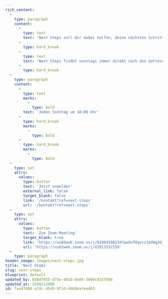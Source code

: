 ```yaml
---
rich_content:
  -
    type: paragraph
    content:
      -
        type: text
        text: 'Next Steps soll dir dabei helfen, deine nächsten Schritte zu gehen - im Glauben zu wachsen, deine Bestimmung zu entdecken und ein unverzichtbarer Baustein in unserem Mosaik zu werden. '
      -
        type: hard_break
      -
        type: text
        text: 'Next Steps findet sonntags immer direkt nach den Gottesdiensten statt. Es dauert jeweils eine Stunde und startet am ersten Sonntag im Monat. Insgesamt gibt es vier Einheiten. Du kannst bei jeder Einheit einsteigen.'
      -
        type: hard_break
  -
    type: paragraph
    content:
      -
        type: text
        marks:
          -
            type: bold
        text: 'Jeden Sonntag um 18:00 Uhr'
      -
        type: hard_break
        marks:
          -
            type: bold
      -
        type: hard_break
        marks:
          -
            type: bold
  -
    type: set
    attrs:
      values:
        type: button
        text: 'Jetzt anmelden'
        external_link: false
        target_blank: false
        link: '/kontakt?ref=next-steps'
        url: '/kontakt?ref=next-steps'
  -
    type: set
    attrs:
      values:
        type: button
        text: 'Zum Zoom-Meeting'
        target_blank: true
        link: 'https://us02web.zoom.us/j/81964398234?pwd=T0gvczJpVWg3djRhZWNjaGp2OFlvUT09'
        url: 'https://us02web.zoom.us/j/83913332150'
  -
    type: paragraph
header_image: images/next-steps.jpg
title: 'Next Steps'
slug: next-steps
blueprint: default
updated_by: 838df855-d75e-401d-8e84-3666c8327568
updated_at: 1599212960
id: faa47d88-a7dc-45d9-9f1d-d46deafeed43
---
```

